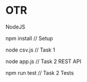 # OTR
NodeJS

npm install // Setup

node csv.js // Task 1

node app.js // Task 2 REST API

npm run test // Task 2 Tests
